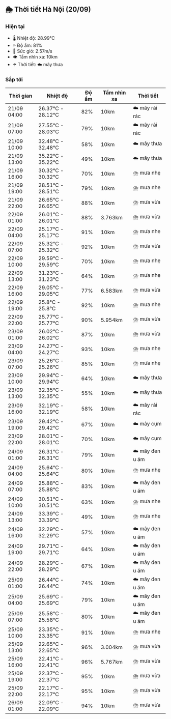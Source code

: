 ## 🌦️ Thời tiết Hà Nội (20/09)

### Hiện tại

- 🌡️ Nhiệt độ: 28.99℃
- 💦 Độ ẩm: 81%
- 💨 Sức gió: 2.57m/s
- 👁️ Tầm nhìn xa: 10km
- ☂️ Thời tiết: ☁️ mây thưa

### Sắp tới

| Thời gian | Nhiệt độ | Độ ẩm | Tầm nhìn xa | Thời tiết |
| --- | --- | --- | --- | --- |
| 21/09 04:00 | 26.37℃ - 28.12℃ | 82% | 10km | ☁️ mây rải rác |
| 21/09 07:00 | 27.55℃ - 28.03℃ | 79% | 10km | ☁️ mây rải rác |
| 21/09 10:00 | 32.48℃ - 32.48℃ | 58% | 10km | ☁️ mây thưa |
| 21/09 13:00 | 35.22℃ - 35.22℃ | 49% | 10km | ☁️ mây thưa |
| 21/09 16:00 | 30.32℃ - 30.32℃ | 70% | 10km | ⛈️ mưa nhẹ |
| 21/09 19:00 | 28.51℃ - 28.51℃ | 79% | 10km | ⛈️ mưa nhẹ |
| 21/09 22:00 | 26.65℃ - 26.65℃ | 88% | 10km | ⛈️ mưa vừa |
| 22/09 01:00 | 26.01℃ - 26.01℃ | 88% | 3.763km | ⛈️ mưa vừa |
| 22/09 04:00 | 25.17℃ - 25.17℃ | 91% | 10km | ⛈️ mưa nhẹ |
| 22/09 07:00 | 25.32℃ - 25.32℃ | 92% | 10km | ⛈️ mưa vừa |
| 22/09 10:00 | 29.59℃ - 29.59℃ | 70% | 10km | ⛈️ mưa nhẹ |
| 22/09 13:00 | 31.23℃ - 31.23℃ | 64% | 10km | ⛈️ mưa nhẹ |
| 22/09 16:00 | 29.05℃ - 29.05℃ | 77% | 6.583km | ⛈️ mưa vừa |
| 22/09 19:00 | 25.8℃ - 25.8℃ | 92% | 10km | ⛈️ mưa nhẹ |
| 22/09 22:00 | 25.77℃ - 25.77℃ | 90% | 5.954km | ⛈️ mưa vừa |
| 23/09 01:00 | 26.02℃ - 26.02℃ | 87% | 10km | ⛈️ mưa vừa |
| 23/09 04:00 | 24.27℃ - 24.27℃ | 93% | 10km | ⛈️ mưa nhẹ |
| 23/09 07:00 | 25.26℃ - 25.26℃ | 85% | 10km | ⛈️ mưa nhẹ |
| 23/09 10:00 | 29.94℃ - 29.94℃ | 64% | 10km | ☁️ mây thưa |
| 23/09 13:00 | 32.35℃ - 32.35℃ | 55% | 10km | ☁️ mây thưa |
| 23/09 16:00 | 32.19℃ - 32.19℃ | 58% | 10km | ☁️ mây rải rác |
| 23/09 19:00 | 29.42℃ - 29.42℃ | 67% | 10km | ☁️ mây cụm |
| 23/09 22:00 | 28.01℃ - 28.01℃ | 70% | 10km | ☁️ mây cụm |
| 24/09 01:00 | 26.31℃ - 26.31℃ | 79% | 10km | ☁️ mây đen u ám |
| 24/09 04:00 | 25.64℃ - 25.64℃ | 80% | 10km | ⛈️ mưa nhẹ |
| 24/09 07:00 | 25.88℃ - 25.88℃ | 83% | 10km | ☁️ mây đen u ám |
| 24/09 10:00 | 30.51℃ - 30.51℃ | 63% | 10km | ⛈️ mưa nhẹ |
| 24/09 13:00 | 33.39℃ - 33.39℃ | 49% | 10km | ⛈️ mưa nhẹ |
| 24/09 16:00 | 32.29℃ - 32.29℃ | 57% | 10km | ☁️ mây đen u ám |
| 24/09 19:00 | 29.71℃ - 29.71℃ | 64% | 10km | ☁️ mây đen u ám |
| 24/09 22:00 | 28.29℃ - 28.29℃ | 67% | 10km | ☁️ mây đen u ám |
| 25/09 01:00 | 26.44℃ - 26.44℃ | 74% | 10km | ☁️ mây đen u ám |
| 25/09 04:00 | 25.69℃ - 25.69℃ | 79% | 10km | ☁️ mây đen u ám |
| 25/09 07:00 | 25.58℃ - 25.58℃ | 80% | 10km | ☁️ mây đen u ám |
| 25/09 10:00 | 23.35℃ - 23.35℃ | 91% | 10km | ⛈️ mưa nhẹ |
| 25/09 13:00 | 22.65℃ - 22.65℃ | 96% | 3.004km | ⛈️ mưa vừa |
| 25/09 16:00 | 22.41℃ - 22.41℃ | 96% | 5.767km | ⛈️ mưa vừa |
| 25/09 19:00 | 22.37℃ - 22.37℃ | 95% | 10km | ⛈️ mưa vừa |
| 25/09 22:00 | 22.17℃ - 22.17℃ | 95% | 10km | ⛈️ mưa vừa |
| 26/09 01:00 | 22.09℃ - 22.09℃ | 94% | 10km | ⛈️ mưa vừa |
